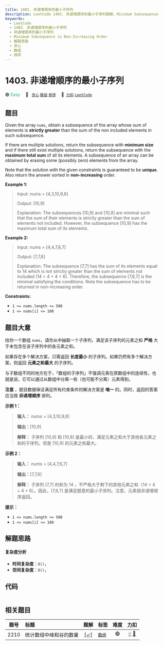 ```yaml
---
title: 1403. 非递增顺序的最小子序列
description: LeetCode 1403. 非递增顺序的最小子序列题解，Minimum Subsequence in Non-Increasing Order，包含解题思路、复杂度分析以及完整的 JavaScript 代码实现。
keywords:
  - LeetCode
  - 1403. 非递增顺序的最小子序列
  - 非递增顺序的最小子序列
  - Minimum Subsequence in Non-Increasing Order
  - 解题思路
  - 贪心
  - 数组
  - 排序
---
```


# 1403. 非递增顺序的最小子序列

🟢 <font color=#15bd66>Easy</font>&emsp; 🔖&ensp; [`贪心`](/tag/greedy.md) [`数组`](/tag/array.md) [`排序`](/tag/sorting.md)&emsp; 🔗&ensp;[`力扣`](https://leetcode.cn/problems/minimum-subsequence-in-non-increasing-order) [`LeetCode`](https://leetcode.com/problems/minimum-subsequence-in-non-increasing-order)

## 题目

Given the array `nums`, obtain a subsequence of the array whose sum of
elements is **strictly greater** than the sum of the non included elements in
such subsequence.

If there are multiple solutions, return the subsequence with **minimum size**
and if there still exist multiple solutions, return the subsequence with the
**maximum total sum** of all its elements. A subsequence of an array can be
obtained by erasing some (possibly zero) elements from the array.

Note that the solution with the given constraints is guaranteed to be
**unique**. Also return the answer sorted in **non-increasing** order.



**Example 1:**

> Input: nums = [4,3,10,9,8]
> 
> Output: [10,9] 
> 
> Explanation: The subsequences [10,9] and [10,8] are minimal such that the sum of their elements is strictly greater than the sum of elements not included. However, the subsequence [10,9] has the maximum total sum of its elements. 

**Example 2:**

> Input: nums = [4,4,7,6,7]
> 
> Output: [7,7,6] 
> 
> Explanation: The subsequence [7,7] has the sum of its elements equal to 14 which is not strictly greater than the sum of elements not included (14 = 4 + 4 + 6). Therefore, the subsequence [7,6,7] is the minimal satisfying the conditions. Note the subsequence has to be returned in non-increasing order.  

**Constraints:**

  * `1 <= nums.length <= 500`
  * `1 <= nums[i] <= 100`


## 题目大意

给你一个数组 `nums`，请你从中抽取一个子序列，满足该子序列的元素之和 **严格** 大于未包含在该子序列中的各元素之和。

如果存在多个解决方案，只需返回 **长度最小** 的子序列。如果仍然有多个解决方案，则返回 **元素之和最大** 的子序列。

与子数组不同的地方在于，「数组的子序列」不强调元素在原数组中的连续性，也就是说，它可以通过从数组中分离一些（也可能不分离）元素得到。

**注意** ，题目数据保证满足所有约束条件的解决方案是 **唯一** 的。同时，返回的答案应当按 **非递增顺序** 排列。



**示例 1：**

> 
> 
> 
> 
> 
> **输入：** nums = [4,3,10,9,8]
> 
> **输出：**[10,9] 
> 
> **解释：** 子序列 [10,9] 和 [10,8] 是最小的、满足元素之和大于其他各元素之和的子序列。但是 [10,9] 的元素之和最大。 
> 
> 

**示例 2：**

> 
> 
> 
> 
> 
> **输入：** nums = [4,4,7,6,7]
> 
> **输出：**[7,7,6] 
> 
> **解释：** 子序列 [7,7] 的和为 14 ，不严格大于剩下的其他元素之和（14 = 4 + 4 + 6）。因此，[7,6,7] 是满足题意的最小子序列。注意，元素按非递增顺序返回。  
> 
> 



**提示：**

  * `1 <= nums.length <= 500`
  * `1 <= nums[i] <= 100`


## 解题思路

#### 复杂度分析

- **时间复杂度**：`O()`，
- **空间复杂度**：`O()`，

## 代码

```javascript

```

## 相关题目

<!-- prettier-ignore -->
| 题号 | 标题 | 题解 | 标签 | 难度 | 力扣 |
| :------: | :------ | :------: | :------ | :------: | :------: |
| 2210 | 统计数组中峰和谷的数量 | [[✓]](/problem/2210.md) |  [`数组`](/tag/array.md) | 🟢 | [🀄️](https://leetcode.cn/problems/count-hills-and-valleys-in-an-array) [🔗](https://leetcode.com/problems/count-hills-and-valleys-in-an-array) |